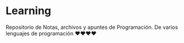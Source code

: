 # Learning

Repositorio de Notas, archivos y apuntes de Programaci&oacute;n.
De varios lenguajes de programaci&oacute;n ♥️♥️♥️♥️
